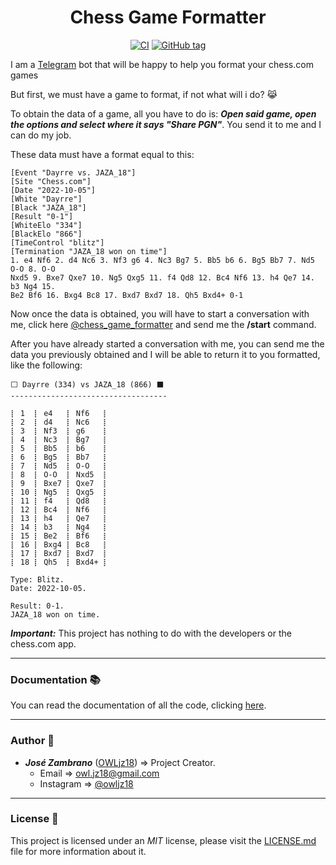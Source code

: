 <h1 align="center">Chess Game Formatter</h1>

<div align="center">

  <a href="">[![CI](https://github.com/OWLjz18/chess-game-formatter/actions/workflows/ci.yml/badge.svg)](https://github.com/OWLjz18/chess-game-formatter/actions/workflows/ci.yml)</a>
  <a href="">![GitHub tag](https://img.shields.io/github/v/tag/OWLjz18/chess-game-formatter?color=blueviolet)</a>

</div>

I am a [Telegram](https://telegram.org) bot that will be happy to help you format your chess.com games

But first, we must have a game to format, if not what will i do? 😹

To obtain the data of a game, all you have to do is: **_Open said game, open the options and select where it says "Share PGN"_**. You send it to me and I can do my job.

These data must have a format equal to this:

``` text
[Event "Dayrre vs. JAZA_18"]
[Site "Chess.com"]
[Date "2022-10-05"]
[White "Dayrre"]
[Black "JAZA_18"]
[Result "0-1"]
[WhiteElo "334"]
[BlackElo "866"]
[TimeControl "blitz"]
[Termination "JAZA_18 won on time"]
1. e4 Nf6 2. d4 Nc6 3. Nf3 g6 4. Nc3 Bg7 5. Bb5 b6 6. Bg5 Bb7 7. Nd5 O-O 8. O-O
Nxd5 9. Bxe7 Qxe7 10. Ng5 Qxg5 11. f4 Qd8 12. Bc4 Nf6 13. h4 Qe7 14. b3 Ng4 15.
Be2 Bf6 16. Bxg4 Bc8 17. Bxd7 Bxd7 18. Qh5 Bxd4+ 0-1
```

Now once the data is obtained, you will have to start a conversation with me, click here [@chess\_game\_formatter](https://t.me/chess_game_formatter) and send me the **/start** command.

After you have already started a conversation with me, you can send me the data you previously obtained and I will be able to return it to you formatted, like the following:

``` text
⬜ Dayrre (334) vs JAZA_18 (866) ⬛
-----------------------------------

⡇ 1  ⡇ e4   ⡇ Nf6   ⡇
⡇ 2  ⡇ d4   ⡇ Nc6   ⡇
⡇ 3  ⡇ Nf3  ⡇ g6    ⡇
⡇ 4  ⡇ Nc3  ⡇ Bg7   ⡇
⡇ 5  ⡇ Bb5  ⡇ b6    ⡇
⡇ 6  ⡇ Bg5  ⡇ Bb7   ⡇
⡇ 7  ⡇ Nd5  ⡇ O-O   ⡇
⡇ 8  ⡇ O-O  ⡇ Nxd5  ⡇
⡇ 9  ⡇ Bxe7 ⡇ Qxe7  ⡇
⡇ 10 ⡇ Ng5  ⡇ Qxg5  ⡇
⡇ 11 ⡇ f4   ⡇ Qd8   ⡇
⡇ 12 ⡇ Bc4  ⡇ Nf6   ⡇
⡇ 13 ⡇ h4   ⡇ Qe7   ⡇
⡇ 14 ⡇ b3   ⡇ Ng4   ⡇
⡇ 15 ⡇ Be2  ⡇ Bf6   ⡇
⡇ 16 ⡇ Bxg4 ⡇ Bc8   ⡇
⡇ 17 ⡇ Bxd7 ⡇ Bxd7  ⡇
⡇ 18 ⡇ Qh5  ⡇ Bxd4+ ⡇

Type: Blitz.
Date: 2022-10-05.

Result: 0-1.
JAZA_18 won on time.
```

**_Important:_** This project has nothing to do with the developers or the chess.com app.

- - -

### Documentation 📚 ###

You can read the documentation of all the code, clicking [here](https://owljz18.github.io/chess-game-formatter).

- - -

### Author 🦉 ###

* *__José Zambrano__* ([OWLjz18](https://github.com/OWLjz18)) => Project Creator.
  * Email => <owl.jz18@gmail.com>
  * Instagram => [@owljz18](https://instagram.com/owljz18)

- - -

### License 📃 ###

This project is licensed under an _MIT_ license, please visit the [LICENSE.md](./LICENSE.md) file for more information about it.
